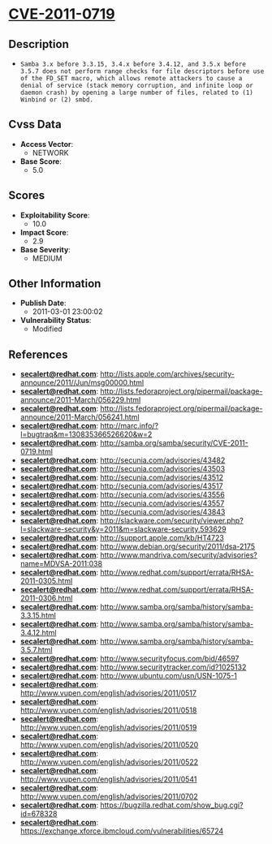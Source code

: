 
# [CVE-2011-0719](http://lists.apple.com/archives/security-announce/2011//Jun/msg00000.html)

## Description

- `Samba 3.x before 3.3.15, 3.4.x before 3.4.12, and 3.5.x before 3.5.7 does not perform range checks for file descriptors before use of the FD_SET macro, which allows remote attackers to cause a denial of service (stack memory corruption, and infinite loop or daemon crash) by opening a large number of files, related to (1) Winbind or (2) smbd.`

## Cvss Data

- **Access Vector**:
  - NETWORK
- **Base Score**:
  - 5.0

## Scores

- **Exploitability Score**:
  - 10.0
- **Impact Score**:
  - 2.9
- **Base Severity**:
  - MEDIUM

## Other Information

- **Publish Date**:
  - 2011-03-01 23:00:02
- **Vulnerability Status**:
  - Modified

## References

- **secalert@redhat.com**: http://lists.apple.com/archives/security-announce/2011//Jun/msg00000.html
- **secalert@redhat.com**: http://lists.fedoraproject.org/pipermail/package-announce/2011-March/056229.html
- **secalert@redhat.com**: http://lists.fedoraproject.org/pipermail/package-announce/2011-March/056241.html
- **secalert@redhat.com**: http://marc.info/?l=bugtraq&m=130835366526620&w=2
- **secalert@redhat.com**: http://samba.org/samba/security/CVE-2011-0719.html
- **secalert@redhat.com**: http://secunia.com/advisories/43482
- **secalert@redhat.com**: http://secunia.com/advisories/43503
- **secalert@redhat.com**: http://secunia.com/advisories/43512
- **secalert@redhat.com**: http://secunia.com/advisories/43517
- **secalert@redhat.com**: http://secunia.com/advisories/43556
- **secalert@redhat.com**: http://secunia.com/advisories/43557
- **secalert@redhat.com**: http://secunia.com/advisories/43843
- **secalert@redhat.com**: http://slackware.com/security/viewer.php?l=slackware-security&y=2011&m=slackware-security.593629
- **secalert@redhat.com**: http://support.apple.com/kb/HT4723
- **secalert@redhat.com**: http://www.debian.org/security/2011/dsa-2175
- **secalert@redhat.com**: http://www.mandriva.com/security/advisories?name=MDVSA-2011:038
- **secalert@redhat.com**: http://www.redhat.com/support/errata/RHSA-2011-0305.html
- **secalert@redhat.com**: http://www.redhat.com/support/errata/RHSA-2011-0306.html
- **secalert@redhat.com**: http://www.samba.org/samba/history/samba-3.3.15.html
- **secalert@redhat.com**: http://www.samba.org/samba/history/samba-3.4.12.html
- **secalert@redhat.com**: http://www.samba.org/samba/history/samba-3.5.7.html
- **secalert@redhat.com**: http://www.securityfocus.com/bid/46597
- **secalert@redhat.com**: http://www.securitytracker.com/id?1025132
- **secalert@redhat.com**: http://www.ubuntu.com/usn/USN-1075-1
- **secalert@redhat.com**: http://www.vupen.com/english/advisories/2011/0517
- **secalert@redhat.com**: http://www.vupen.com/english/advisories/2011/0518
- **secalert@redhat.com**: http://www.vupen.com/english/advisories/2011/0519
- **secalert@redhat.com**: http://www.vupen.com/english/advisories/2011/0520
- **secalert@redhat.com**: http://www.vupen.com/english/advisories/2011/0522
- **secalert@redhat.com**: http://www.vupen.com/english/advisories/2011/0541
- **secalert@redhat.com**: http://www.vupen.com/english/advisories/2011/0702
- **secalert@redhat.com**: https://bugzilla.redhat.com/show_bug.cgi?id=678328
- **secalert@redhat.com**: https://exchange.xforce.ibmcloud.com/vulnerabilities/65724
